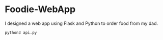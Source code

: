 # Foodie-WebApp
I designed a web app using Flask and Python to order food from my dad.

```python3 api.py```

